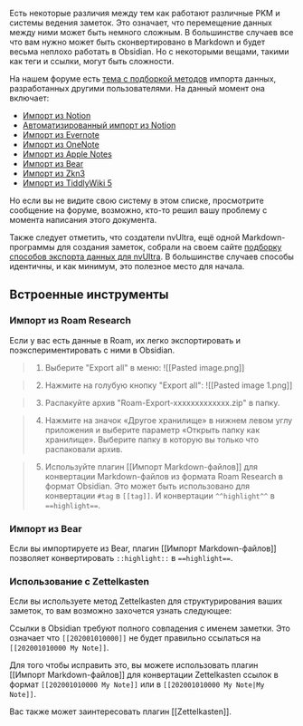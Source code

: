 Есть некоторые различия между тем как работают различные PKM и системы ведения заметок. Это означает, что перемещение данных между ними может быть немного сложным. В большинстве случаев все что вам нужно может быть сконвертировано в Markdown и будет весьма неплохо работать в Obsidian. Но с некоторыми вещами, такими как теги и ссылки, могут быть сложности.

На нашем форуме есть [тема с подборкой методов](https://forum.obsidian.md/t/meta-post-migration-workflows/768) импорта данных, разработанных другими пользователями. На данный момент она включает:

- [Импорт из Notion](https://forum.obsidian.md/t/import-from-notion/636)
- [Автоматизированный импорт из Notion](https://forum.obsidian.md/t/notion-2-obsidian-migration-instructions/2728)
- [Импорт из Evernote](https://forum.obsidian.md/t/import-from-evernote/108)
- [Импорт из OneNote](https://forum.obsidian.md/t/new-tool-for-migration-from-onenote-updated-and-improved-version/3055)
- [Импорт из Apple Notes](https://forum.obsidian.md/t/migrate-from-apple-notes-to-obsidian/732)
- [Импорт из Bear](https://forum.obsidian.md/t/import-from-bear-app/2284)
- [Импорт из Zkn3](https://forum.obsidian.md/t/migrating-from-zkn3-to-obsidian-without-losing-your-tags-and-internal-links-documentation/7457)
- [Импорт из TiddlyWiki 5](https://forum.obsidian.md/t/migrate-from-tiddlywiki-5-to-obsidian/731)

Но если вы не видите свою систему в этом списке, просмотрите сообщение на форуме, возможно, кто-то решил вашу проблему с момента написания этого документа.

Также следует отметить, что создатели nvUltra, ещё одной Markdown-программы для создания заметок, собрали на своем сайте [подборку способов экспорта данных для nvUltra](https://nvultra.com/help/importing). В большинстве случаев способы идентичны, и как минимум, это полезное место для начала.

## Встроенные инструменты

### Импорт из Roam Research

Если у вас есть данные в Roam, их легко экспортировать и поэкспериментировать с ними в Obsidian.

> 1. Выберите "Export all" в меню:
> ![[Pasted image.png]]

> 2. Нажмите на голубую кнопку "Export all":
> ![[Pasted image 1.png]]

> 3. Распакуйте архив "Roam-Export-xxxxxxxxxxxxx.zip" в папку.

> 4. Нажмите на значок «Другое хранилище» в нижнем левом углу приложения и выберите параметр «Открыть папку как хранилище».
> Выберите папку в которую вы только что распаковали архив.

> 5. Используйте плагин [[Импорт Markdown-файлов]] для конвертации Markdown-файлов из формата Roam Research в формат Obsidian.
> Это может быть использовано для конвертации `#tag` в `[[tag]]`.
> И конвертации `^^highlight^^` в `==highlight==`.

### Импорт из Bear

Если вы импортируете из Bear, плагин [[Импорт Markdown-файлов]] позволяет конвертировать `::highlight::` в `==highlight==`.

### Использование с Zettelkasten

Если вы используете метод Zettelkasten для структурирования ваших заметок, то вам возможно захочется узнать следующее:

Ссылки в Obsidian требуют полного совпадения с именем заметки. Это означает что `[[202001010000]]` не будет правильно ссылаться на `[[202001010000 My Note]]`.

Для того чтобы исправить это, вы можете использовать плагин [[Импорт Markdown-файлов]] для конвертации Zettelkasten ссылок в формат `[[202001010000 My Note]]` или в `[[202001010000 My Note|My Note]]`.

Вас также может заинтересовать плагин [[Zettelkasten]].